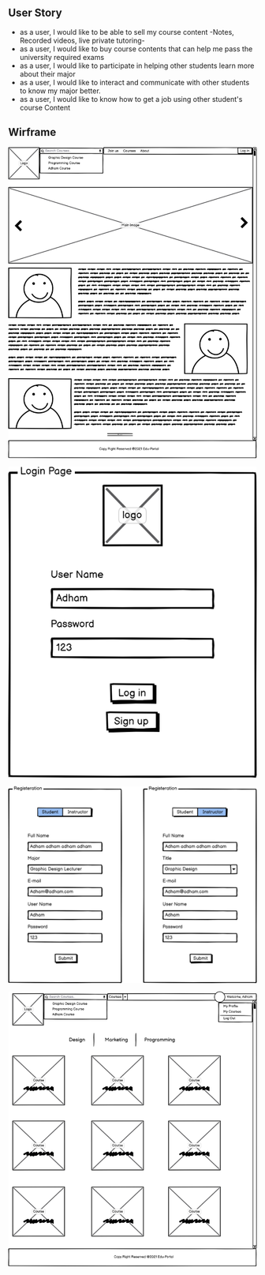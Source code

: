 ## User Story

* as a user, I would like to be able to sell my course content -Notes, Recorded videos, live private tutoring-
* as a user, I would like to buy course contents that can help me pass the university required exams
* as a user, I would like to participate in helping other students learn more about their major
* as a user, I would like to interact and communicate with other students to know my major better. 
* as a user, I would like to know how to get a job using other student's course Content

## Wirframe
![home page](/image/Home-page.png)

![home page](/image/Login-Page.png)

![home page](/image/Registeration.png)

![home page](/image/Courses.png)

